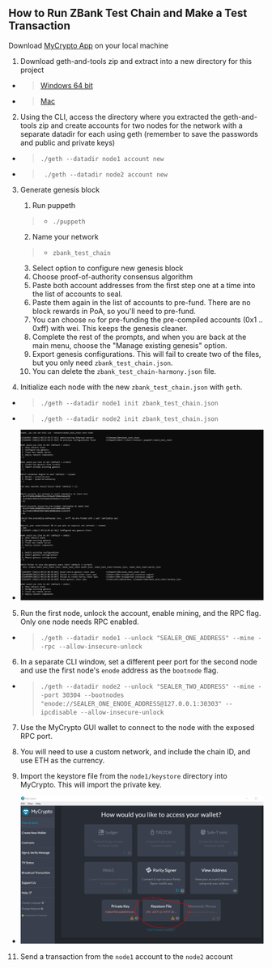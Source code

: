 ## How to Run ZBank Test Chain and Make a Test Transaction


Download [MyCrypto App](https://app.mycrypto.com/download-desktop-app) on your local machine 

1. Download geth-and-tools zip and extract into a new directory for this project
-   >[Windows 64 bit](https://gethstore.blob.core.windows.net/builds/geth-alltools-windows-amd64-1.9.7-a718daa6.zip)
-   >[Mac](https://gethstore.blob.core.windows.net/builds/geth-alltools-darwin-amd64-1.9.7-a718daa6.tar.gz)
    

2. Using the CLI, access the directory where you extracted the geth-and-tools zip and create accounts for two nodes for the network with a separate datadir for each using geth (remember to save the passwords and public and private keys)

-   >` ./geth --datadir node1 account new `

-   >` ./geth --datadir node2 account new`

3. Generate genesis block
    1. Run puppeth 
    >- `./puppeth`
    2. Name your network 
    >- `zbank_test_chain`
    3. Select option to configure new genesis block
    4. Choose proof-of-authority consensus algorithm
    5. Paste both account addresses from the first step one at a time into the list of accounts to seal.
    6. Paste them again in the list of accounts to pre-fund. There are no block rewards in PoA, so you'll need to pre-fund.
    7. You can choose `no` for pre-funding the pre-compiled accounts (0x1 .. 0xff) with wei. This keeps the genesis cleaner.
    8. Complete the rest of the prompts, and when you are back at the main menu, choose the "Manage existing genesis" option.
    9. Export genesis configurations. This will fail to create two of the files, but you only need `zbank_test_chain.json`.
    10. You can delete the `zbank_test_chain-harmony.json` file.

4. Initialize each node with the new `zbank_test_chain.json` with `geth`.

-   >`./geth --datadir node1 init zbank_test_chain.json`

-   >`./geth --datadir node2 init zbank_test_chain.json`

- ![Puppeth Config](/Screenshots/puppeth_config.png)
    
5. Run the first node, unlock the account, enable mining, and the RPC flag. Only one node needs RPC enabled.

-   >`./geth --datadir node1 --unlock "SEALER_ONE_ADDRESS" --mine --rpc --allow-insecure-unlock`

6. In a separate CLI window, set a different peer port for the second node and use the first node's `enode` address as the `bootnode` flag.

-   >`./geth --datadir node2 --unlock "SEALER_TWO_ADDRESS" --mine --port 30304 --bootnodes "enode://SEALER_ONE_ENODE_ADDRESS@127.0.0.1:30303" --ipcdisable --allow-insecure-unlock`

7. Use the MyCrypto GUI wallet to connect to the node with the exposed RPC port.

8. You will need to use a custom network, and include the chain ID, and use ETH as the currency.

10. Import the keystore file from the `node1/keystore` directory into MyCrypto. This will import the private key.

- ![Keystore Import](/Screenshots/keystore_import_mycrypto.png)

11. Send a transaction from the `node1` account to the `node2` account









